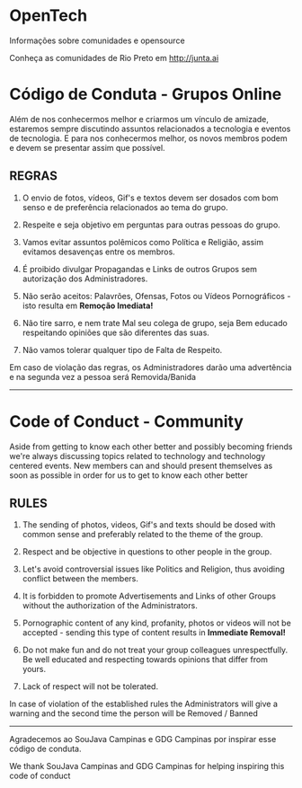 # OpenTech
Informações sobre comunidades e opensource

Conheça as comunidades de Rio Preto em http://junta.ai

# Código de Conduta - Grupos Online
Além de nos conhecermos melhor e criarmos um vínculo de amizade, estaremos sempre discutindo assuntos relacionados a tecnologia e eventos de tecnologia.
E para nos conhecermos melhor, os novos membros podem e devem se presentar assim que possível.

## REGRAS

01. O envio de fotos, vídeos, Gif's e textos devem ser dosados com bom senso e de preferência relacionados ao tema do grupo.

02. Respeite e seja objetivo em perguntas para outras pessoas do grupo.

03. Vamos evitar assuntos polêmicos como Política e Religião, assim evitamos desavenças  entre os membros.

04. É proibido divulgar Propagandas e Links de outros Grupos sem autorização dos Administradores.

05. Não serão aceitos: Palavrões, Ofensas, Fotos ou Vídeos Pornográficos - isto resulta em **Remoção Imediata!**

06. Não tire sarro, e nem trate Mal seu colega de grupo, seja Bem educado respeitando opiniões que são diferentes das suas.

07. Não vamos tolerar qualquer tipo de Falta de Respeito.

Em caso de violação das regras, os Administradores darão uma advertência e na segunda vez a pessoa será Removida/Banida 

---

# Code of Conduct - Community
Aside from getting to know each other better and possibly becoming friends we're always discussing topics related to technology and technology centered events.
New members can and should present themselves as soon as possible in order for us to get to know each other better 

## RULES

01. The sending of photos, videos, Gif's and texts should be dosed with common sense and preferably related to the theme of the group.

02. Respect and be objective in questions to other people in the group.

03. Let's avoid controversial issues like Politics and Religion, thus avoiding conflict between the members.

04. It is forbidden to promote Advertisements and Links of other Groups without the authorization of the Administrators.

05. Pornographic content of any kind, profanity, photos or videos will not be accepted - sending this type of content results in **Immediate Removal!**

06. Do not make fun and do not treat your group colleagues unrespectfully. Be well educated and respecting towards opinions that differ from yours.

07. Lack of respect will not be tolerated.

In case of violation of the established rules the Administrators will give a warning and the second time the person will be Removed / Banned

---

Agradecemos ao SouJava Campinas e GDG Campinas por inspirar esse código de conduta.

We thank SouJava Campinas and GDG Campinas for helping inspiring this code of conduct
